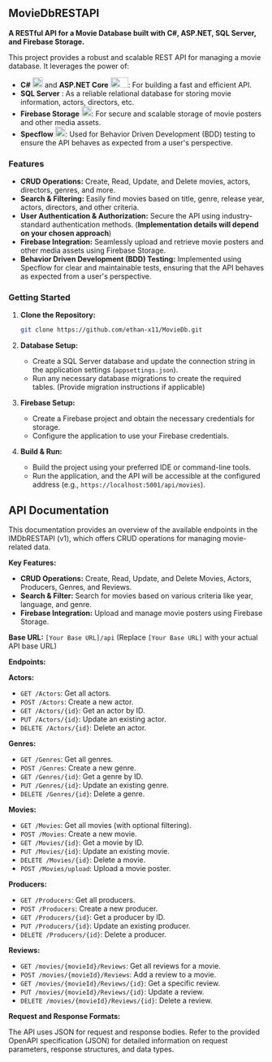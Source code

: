 ## MovieDbRESTAPI

**A RESTful API for a Movie Database built with C#, ASP.NET, SQL Server, and Firebase Storage.**

This project provides a robust and scalable REST API for managing a movie database. It leverages the power of:

- **C#** <img src="https://cdn.jsdelivr.net/gh/devicons/devicon/icons/csharp/csharp-original.svg" width="20" height="20"> and **ASP.NET Core** <img src="https://cdn.jsdelivr.net/gh/devicons/devicon/icons/dot-net/dot-net-original-wordmark.svg" width="35" height="20">: For building a fast and efficient API.
- **SQL Server** : As a reliable relational database for storing movie information, actors, directors, etc.
- **Firebase Storage** <img src="https://cdn.jsdelivr.net/gh/devicons/devicon/icons/firebase/firebase-plain.svg" width="20" height="20">: For secure and scalable storage of movie posters and other media assets.
- **Specflow** <img src="https://cdn.jsdelivr.net/gh/devicons/devicon/icons/cucumber/cucumber-plain.svg" width="20" height="20">: Used for Behavior Driven Development (BDD) testing to ensure the API behaves as expected from a user's perspective.

### Features

- **CRUD Operations:** Create, Read, Update, and Delete movies, actors, directors, genres, and more.
- **Search & Filtering:** Easily find movies based on title, genre, release year, actors, directors, and other criteria.
- **User Authentication & Authorization:** Secure the API using industry-standard authentication methods. (**Implementation details will depend on your chosen approach**)
- **Firebase Integration:** Seamlessly upload and retrieve movie posters and other media assets using Firebase Storage.
- **Behavior Driven Development (BDD) Testing:** Implemented using Specflow for clear and maintainable tests, ensuring that the API behaves as expected from a user's perspective.

### Getting Started

1. **Clone the Repository:**
   ```bash
   git clone https://github.com/ethan-x11/MovieDb.git
   ```

2. **Database Setup:**
   - Create a SQL Server database and update the connection string in the application settings (`appsettings.json`).
   - Run any necessary database migrations to create the required tables. (Provide migration instructions if applicable)

3. **Firebase Setup:**
   - Create a Firebase project and obtain the necessary credentials for storage.
   - Configure the application to use your Firebase credentials.

4. **Build & Run:**
   - Build the project using your preferred IDE or command-line tools.
   - Run the application, and the API will be accessible at the configured address (e.g., `https://localhost:5001/api/movies`).

## API Documentation

This documentation provides an overview of the available endpoints in the IMDbRESTAPI (v1), which offers CRUD operations for managing movie-related data.

**Key Features:**

- **CRUD Operations:** Create, Read, Update, and Delete Movies, Actors, Producers, Genres, and Reviews.
- **Search & Filter:** Search for movies based on various criteria like year, language, and genre.
- **Firebase Integration:** Upload and manage movie posters using Firebase Storage. 

**Base URL:** `[Your Base URL]/api` (Replace `[Your Base URL]` with your actual API base URL)

**Endpoints:**

**Actors:**
- `GET /Actors`: Get all actors.
- `POST /Actors`: Create a new actor.
- `GET /Actors/{id}`: Get an actor by ID.
- `PUT /Actors/{id}`: Update an existing actor.
- `DELETE /Actors/{id}`: Delete an actor.

**Genres:**
- `GET /Genres`: Get all genres.
- `POST /Genres`: Create a new genre.
- `GET /Genres/{id}`: Get a genre by ID.
- `PUT /Genres/{id}`: Update an existing genre.
- `DELETE /Genres/{id}`: Delete a genre.

**Movies:**
- `GET /Movies`: Get all movies (with optional filtering).
- `POST /Movies`: Create a new movie.
- `GET /Movies/{id}`: Get a movie by ID.
- `PUT /Movies/{id}`: Update an existing movie.
- `DELETE /Movies/{id}`: Delete a movie.
- `POST /Movies/upload`: Upload a movie poster.

**Producers:**
- `GET /Producers`: Get all producers.
- `POST /Producers`: Create a new producer.
- `GET /Producers/{id}`: Get a producer by ID.
- `PUT /Producers/{id}`: Update an existing producer.
- `DELETE /Producers/{id}`: Delete a producer.

**Reviews:**
- `GET /movies/{movieId}/Reviews`: Get all reviews for a movie.
- `POST /movies/{movieId}/Reviews`: Add a review to a movie.
- `GET /movies/{movieId}/Reviews/{id}`: Get a specific review.
- `PUT /movies/{movieId}/Reviews/{id}`: Update a review.
- `DELETE /movies/{movieId}/Reviews/{id}`: Delete a review.

**Request and Response Formats:**

The API uses JSON for request and response bodies. Refer to the provided OpenAPI specification (JSON) for detailed information on request parameters, response structures, and data types. 
